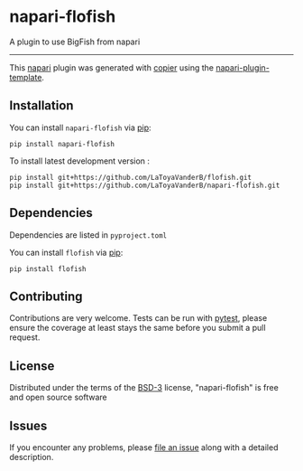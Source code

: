 # napari-flofish

<!-- [![License MIT](https://img.shields.io/pypi/l/napari-flofish.svg?color=green)](https://github.com/LaToyaVanderB/napari-flofish/raw/main/LICENSE) -->
<!-- [![PyPI](https://img.shields.io/pypi/v/napari-flofish.svg?color=green)](https://pypi.org/project/napari-flofish) -->
<!-- [![Python Version](https://img.shields.io/pypi/pyversions/napari-flofish.svg?color=green)](https://python.org) -->
<!-- [![codecov](https://codecov.io/gh/LaToyaVanderB/napari-flofish/branch/main/graph/badge.svg)](https://codecov.io/gh/LaToyaVanderB/napari-flofish) -->
<!-- [![napari hub](https://img.shields.io/endpoint?url=https://api.napari-hub.org/shields/napari-flofish)](https://napari-hub.org/plugins/napari-flofish) -->

A plugin to use BigFish from napari

----------------------------------

This [napari] plugin was generated with [copier] using the [napari-plugin-template].

<!--
Don't miss the full getting started guide to set up your new package:
https://github.com/napari/napari-plugin-template#getting-started

and review the napari docs for plugin developers:
https://napari.org/stable/plugins/index.html
-->

## Installation

You can install `napari-flofish` via [pip]:

    pip install napari-flofish


To install latest development version :

    pip install git+https://github.com/LaToyaVanderB/flofish.git
    pip install git+https://github.com/LaToyaVanderB/napari-flofish.git


## Dependencies

Dependencies are listed in `pyproject.toml`

You can install `flofish` via [pip]:

    pip install flofish
   


## Contributing

Contributions are very welcome. Tests can be run with [pytest], please ensure
the coverage at least stays the same before you submit a pull request.

## License

Distributed under the terms of the [BSD-3] license,
"napari-flofish" is free and open source software

## Issues

If you encounter any problems, please [file an issue] along with a detailed description.

[napari]: https://github.com/napari/napari
[copier]: https://copier.readthedocs.io/en/stable/
[@napari]: https://github.com/napari
[MIT]: http://opensource.org/licenses/MIT
[BSD-3]: http://opensource.org/licenses/BSD-3-Clause
[GNU GPL v3.0]: http://www.gnu.org/licenses/gpl-3.0.txt
[GNU LGPL v3.0]: http://www.gnu.org/licenses/lgpl-3.0.txt
[Apache Software License 2.0]: http://www.apache.org/licenses/LICENSE-2.0
[Mozilla Public License 2.0]: https://www.mozilla.org/media/MPL/2.0/index.txt
[napari-plugin-template]: https://github.com/napari/napari-plugin-template

[file an issue]: https://github.com/LaToyaVanderB/napari-flofish/issues

[napari]: https://github.com/napari/napari
[tox]: https://tox.readthedocs.io/en/latest/
[pytest]: https://docs.pytest.org/
[pip]: https://pypi.org/project/pip/
[PyPI]: https://pypi.org/
